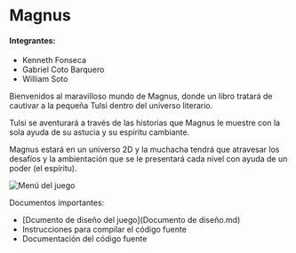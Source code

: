 Magnus
======



#### Integrantes:

- Kenneth Fonseca
- Gabriel Coto Barquero
- William Soto

Bienvenidos al maravilloso mundo de Magnus, donde un libro tratará de cautivar a la pequeña Tulsi dentro del universo literario. 

Tulsi se aventurará a través de las historias que Magnus le muestre con la sola ayuda de su astucia y su espíritu cambiante. 

Magnus estará en un universo 2D y la muchacha tendrá que atravesar los desafíos y la ambientación que se le presentará cada nivel con ayuda de un poder (el espíritu).


![Menú del juego](https://scontent-a-lga.xx.fbcdn.net/hphotos-ash3/t1.0-9/1920430_10203676319687468_1409221105_n.jpg)

Documentos importantes:

* [Dcumento de diseño del juego](Documento de diseño.md)
* Instrucciones para compilar el código fuente
* Documentación del código fuente
